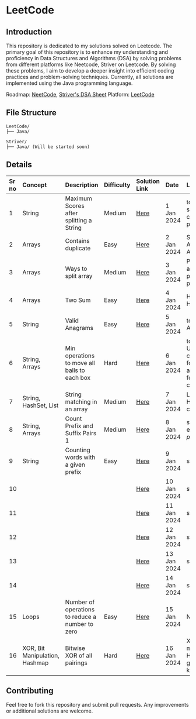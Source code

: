 # LeetCode

## Introduction

This repository is dedicated to my solutions solved on Leetcode. The primary goal of this repository is to enhance my understanding and proficiency in Data Structures and Algorithms (DSA) by solving problems from different platforms like Neetcode, Striver on Leetcode. By solving these problems, I aim to develop a deeper insight into efficient coding practices and problem-solving techniques. Currently, all solutions are implemented using the Java programming language.

Roadmap: [NeetCode](https://www.neetcode.io), [Striver's DSA Sheet](https://takeuforward.org/)
Platform: [LeetCode](https://www.leetcode.com)

## File Structure

```
LeetCode/
├── Java/

Striver/
├── Java/ (Will be started soon)

```

## Details

| Sr no | Concept                        | Description                                     | Difficulty | Solution Link | Date        | Learnings                                                                          |
| :---- | :----------------------------- | :---------------------------------------------- | :--------- | :------------ | :---------- | :--------------------------------------------------------------------------------- |
| 1     | String                         | Maximum Scores after splitting a String         | Medium     | [Here]()      | 1 Jan 2024  | toCharArray(), substring(), charAt(), 2 pointer form                               |
| 2     | Arrays                         | Contains duplicate                              | Easy       | [Here]()      | 2 Jan 2024  | Sorting of Arrays, Arrays.sort()                                                   |
| 3     | Arrays                         | Ways to split array                             | Medium     | [Here]()      | 3 Jan 2024  | Partition of arrays into 2 parts, one pointer form                                 |
| 4     | Arrays                         | Two Sum                                         | Easy       | [Here]()      | 4 Jan 2024  | HashSet, HashMap                                                                   |
| 5     | String                         | Valid Anagrams                                  | Easy       | [Here]()      | 5 Jan 2024  | toCharArray(), Arrays.sort()                                                       |
| 6     | String, Arrays                 | Min operations to move all balls to each box    | Hard       | [Here]()      | 6 Jan 2024  | toCharArray(), Use of 2 cursors -> one for adding 1, and another for moving cursor |
| 7     | String, HashSet, List          | String matching in an array                     | Medium     | [Here]()      | 7 Jan 2024  | List<>, HashSet<>, contains()                                                      |
| 8     | String, Arrays                 | Count Prefix and Suffix Pairs 1                 | Medium     | [Here]()      | 8 Jan 2024  | startsWith(), endsWith(), _private_,                                               |
| 9     | String                         | Counting words with a given prefix              | Easy       | [Here]()      | 9 Jan 2024  | startsWith()                                                                       |
| 10    |                                |                                                 |            | [Here]()      | 10 Jan 2024 | startsWith()                                                                       |
| 11    |                                |                                                 |            | [Here]()      | 11 Jan 2024 | startsWith()                                                                       |
| 12    |                                |                                                 |            | [Here]()      | 12 Jan 2024 | startsWith()                                                                       |
| 13    |                                |                                                 |            | [Here]()      | 13 Jan 2024 | startsWith()                                                                       |
| 14    |                                |                                                 |            | [Here]()      | 14 Jan 2024 | startsWith()                                                                       |
| 15    | Loops                          | Number of operations to reduce a number to zero | Easy       | [Here]()      | 15 Jan 2024 | NA                                                                                 |
| 16    | XOR, Bit Manipulation, Hashmap | Bitwise XOR of all pairings                     | Hard       | [Here]()      | 16 Jan 2024 | XOR manipulation, Hashmap, getOrDefault(), keySet()                                |

## Contributing

Feel free to fork this repository and submit pull requests. Any improvements or additional solutions are welcome.
